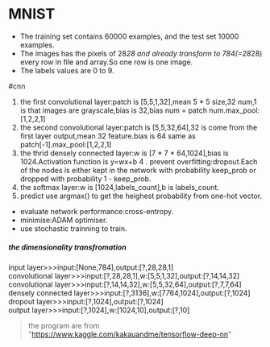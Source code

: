 # MNIST 
* The training set contains 60000 examples, and the test set 10000 examples.
* The images has the pixels of 28*28 and already transform to 784(=28*28) every row in file and array.So one row is one image.
* The labels values are 0 to 9. 

#cnn
1. the first convolutional layer:patch is [5,5,1,32],mean 5 * 5 size,32 num,1 is that images are grayscale,bias is 32,bias num = patch num.max_pool:[1,2,2,1]
2. the second convolutional layer:patch is [5,5,32,64],32 is come from the first layer output,mean 32 feature.bias is 64 same as patch[-1].max_pool:[1,2,2,1]
3. the thrid densely connected layer:w is [7 * 7 * 64,1024],bias is 1024.Activation function is y=wx+b
4 . prevent overfitting:dropout.Each of the nodes is either kept in the network with probability keep_prob or dropped with probability 1 - keep_prob.
5. the softmax layer:w is [1024,labels_count],b is labels_count.
6. predict use argmax() to get the heighest probability from one-hot vector.

* evaluate network performance:cross-entropy.
* minimise:ADAM optimiser.
* use stochastic trainning to train.

##### the dimensionality transfromation 
 
input layer>>>input:[None,784],output:[?,28,28,1]  
convolutional layer>>>input:[?,28,28,1],w:[5,5,1,32],output:[?,14,14,32]  
convolutional layer>>>input:[?,14,14,32],w:[5,5,32,64],output:[?,7,7,64]  
densely connected layer>>>input:[?,3136],w:[7*7*64,1024],output:[?,1024]  
dropout layer>>>input:[?,1024],output:[?,1024]  
output layer>>>input:[?,1024],w:[1024,10],output:[?,10]  
> the program are from "https://www.kaggle.com/kakauandme/tensorflow-deep-nn"